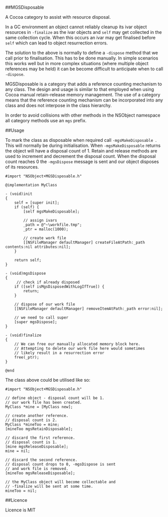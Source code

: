 ##MGSDisposable

A Cocoa category to assist with resource disposal.

In a GC environment an object cannot reliably cleanup its ivar object resources in `-finalize` as the ivar objects and `self` may get collected in the same collection cycle. When this occurs an ivar may get finalised before `self` which can lead to object resurrection errors.

The solution to the above is normally to define a `-dispose` method that we call prior to finalisation. This has to be done manually. In simple scenarios this works well but in more complex situations (where multiple object references may be held) it can be become difficult to anticipate when to call `-dispose`.

MGSDisposable is a category that adds a reference counting mechanism to any class. The design and usage is similar to that employed when using Cocoa manual retain-release memory management. The use of a category means that the reference counting mechanism can be incorporated into any class and does not interpose in the class hierarchy.

In order to avoid collisions with other methods in the NSObject namespace all category methods use an `mgs` prefix.

##Usage

To mark the class as disposable when required call `-mgsMakeDisposable `. This will normally be during initialisation. When `-mgsMakeDisposable` returns the object will have a disposal count of 1. Retain and release methods are used to increment and decrement the disposal count. When the disposal count reaches 0 the `-mgsDispose` message is sent and our object disposes of its resources.

	#import "NSObject+MGSDisposable.h"
	
	@implementation MyClass

	- (void)init
	{
		self = [super init];
		if (self) {
			[self mgsMakeDisposable];
			
			// assign ivars
			_path = @"~\workfile.tmp";
			_ptr = malloc(1000);

			// create work file
			[[NSFileManager defaultManager] createFileAtPath:_path contents:nil attributes:nil];
		}

		return self;
	}
	
	- (void)mgsDispose
	{
		 // check if already disposed
    	if ([self isMgsDisposedWithLogIfTrue]) {
			return;
		}

		// dispose of our work file
		[[NSFileManager defaultManager] removeItemAtPath:_path error:nil];

		// we need to call super
		[super mgsDispose];
	}

	- (void)finalize
	{
		// We can free our manually allocated memory block here.
		// Attempting to delete our work file here would sometimes 
		// likely result in a resurrection error
		free(_ptr);
	}

	@end

The class above could be utilised like so:

	#import "NSObject+MGSDisposable.h"

	// define object - disposal count will be 1.
	// our work file has been created.
	MyClass *mine = [MyClass new];

	// create another reference.
	// disposal count is 2.
	MyClass *mineToo = mine;
	[mineToo mgsRetainDisposable];

	// discard the first reference.
	// disposal count is 1.
	[mine mgsReleaseDisposable];
	mine = nil;

	// discard the second reference.
	// disposal count drops to 0, -mgsDispose is sent 
	// and work file is removed.
	[mineToo mgsReleaseDisposable];

	// the MyClass object will become collectable and
	// -finalize will be sent at some time.
	mineToo = nil;

##Licence

Licence is MIT


